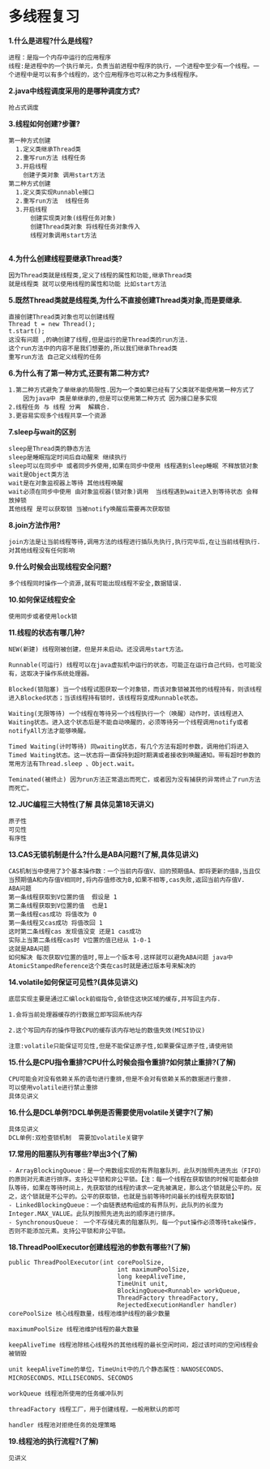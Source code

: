 # 多线程复习

**1.什么是进程?什么是线程?**

```
进程：是指一个内存中运行的应用程序
线程:是进程中的一个执行单元，负责当前进程中程序的执行，一个进程中至少有一个线程。一个进程中是可以有多个线程的，这个应用程序也可以称之为多线程程序。
```

**2.java中线程调度采用的是哪种调度方式?**

```
抢占式调度
```

**3.线程如何创建?步骤?**

```
第一种方式创建
  1.定义类继承Thread类
  2.重写run方法 线程任务
  3.开启线程  
	创建子类对象 调用start方法
第二种方式创建
  1.定义类实现Runnable接口
  2.重写run方法  线程任务 
  3.开启线程 
      创建实现类对象(线程任务对象)
      创建Thread类对象 将线程任务对象传入
      线程对象调用start方法
	
```

**4.为什么创建线程要继承Thread类?**

```
因为Thread类就是线程类,定义了线程的属性和功能,继承Thread类
就是线程类 就可以使用线程的属性和功能 比如start方法
```

**5.既然Thread类就是线程类,为什么不直接创建Thread类对象,而是要继承.**

```
直接创建Thread类对象也可以创建线程 
Thread t = new Thread();
t.start();
这没有问题 ,的确创建了线程,但是运行的是Thread类的run方法.
这个run方法中的内容不是我们想要的,所以我们继承Thread类
重写run方法 自己定义线程的任务
```

**6.为什么有了第一种方式,还要有第二种方式?**

```
1.第二种方式避免了单继承的局限性.因为一个类如果已经有了父类就不能使用第一种方式了
	因为java中 类是单继承的,但是可以使用第二种方式 因为接口是多实现
2.线程任务 与 线程 分离  解耦合.
3.更容易实现多个线程共享一个资源	
```

**7.sleep与wait的区别**

```
sleep是Thread类的静态方法
sleep是睡眠指定时间后自动醒来 继续执行
sleep可以在同步中 或者同步外使用,如果在同步中使用 线程遇到sleep睡眠 不释放锁对象
wait是Object类方法
wait是在对象监视器上等待 其他线程唤醒
wait必须在同步中使用 由对象监视器(锁对象)调用  当线程遇到wait进入到等待状态 会释放掉锁
其他线程 是可以获取锁 当被notify唤醒后需要再次获取锁
```

**8.join方法作用?**

```
join方法是让当前线程等待,调用方法的线程进行插队先执行,执行完毕后,在让当前线程执行.对其他线程没有任何影响
```

**9.什么时候会出现线程安全问题?**

```
多个线程同时操作一个资源,就有可能出现线程不安全,数据错误.
```

**10.如何保证线程安全**

```
使用同步或者使用lock锁
```

**11.线程的状态有哪几种?**

```
NEW(新建) 线程刚被创建，但是并未启动。还没调用start方法。

Runnable(可运行) 线程可以在java虚拟机中运行的状态，可能正在运行自己代码，也可能没有，这取决于操作系统处理器。

Blocked(锁阻塞) 当一个线程试图获取一个对象锁，而该对象锁被其他的线程持有，则该线程进入Blocked状态；当该线程持有锁时，该线程将变成Runnable状态。

Waiting(无限等待) 一个线程在等待另一个线程执行一个（唤醒）动作时，该线程进入Waiting状态。进入这个状态后是不能自动唤醒的，必须等待另一个线程调用notify或者notifyAll方法才能够唤醒。

Timed Waiting(计时等待) 同waiting状态，有几个方法有超时参数，调用他们将进入Timed Waiting状态。这一状态将一直保持到超时期满或者接收到唤醒通知。带有超时参数的常用方法有Thread.sleep 、Object.wait。

Teminated(被终止) 因为run方法正常退出而死亡，或者因为没有捕获的异常终止了run方法而死亡。

```

**12.JUC编程三大特性(了解 具体见第18天讲义)**

```
原子性
可见性
有序性
```

**13.CAS无锁机制是什么?什么是ABA问题?(了解,具体见讲义)**

```
CAS机制当中使用了3个基本操作数：一个当前内存值V、旧的预期值A、即将更新的值B,当且仅当预期值A和内存值V相同时,将内存值修改为B,如果不相等,cas失败,返回当前内存值V.
ABA问题
第一条线程获取到V位置的值  假设是 1
第二条线程获取到V位置的值  也是1
第一条线程cas成功 将值改为 0
第一条线程又cas成功 将值改回 1
这时第二条线程cas 发现值没变 还是1 cas成功   
实际上当第二条线程cas时 V位置的值已经从 1-0-1
这就是ABA问题 
如何解决 每次获取V位置的值时,带上一个版本号.这样就可以避免ABA问题 java中AtomicStampedReference这个类在cas时就是通过版本号来解决的
```

**14.volatile如何保证可见性?(具体见讲义)**

```
底层实现主要是通过汇编lock前缀指令,会锁住这块区域的缓存,并写回主内存.

1.会将当前处理器缓存的行数据立即写回系统内存

2.这个写回内存的操作导致CPU的缓存该内存地址的数值失效(MESI协议)

注意:volatile只能保证可见性,但是不能保证原子性,如果要保证原子性,请使用锁

```

**15.什么是CPU指令重排?CPU什么时候会指令重排?如何禁止重排?(了解)**

```
CPU可能会对没有依赖关系的语句进行重排,但是不会对有依赖关系的数据进行重排.
可以使用volatile进行禁止重排 
具体见讲义
```

**16.什么是DCL单例?DCL单例是否需要使用volatile关键字?(了解)**

```
具体见讲义
DCL单例:双检查锁机制  需要加volatile关键字
```

**17.常用的阻塞队列有哪些?举出3个(了解)**

```
- ArrayBlockingQueue：是一个用数组实现的有界阻塞队列，此队列按照先进先出（FIFO）的原则对元素进行排序。支持公平锁和非公平锁。【注：每一个线程在获取锁的时候可能都会排队等待，如果在等待时间上，先获取锁的线程的请求一定先被满足，那么这个锁就是公平的。反之，这个锁就是不公平的。公平的获取锁，也就是当前等待时间最长的线程先获取锁】
- LinkedBlockingQueue：一个由链表结构组成的有界队列，此队列的长度为Integer.MAX_VALUE。此队列按照先进先出的顺序进行排序。
- SynchronousQueue： 一个不存储元素的阻塞队列，每一个put操作必须等待take操作，否则不能添加元素。支持公平锁和非公平锁。

```

**18.ThreadPoolExecutor创建线程池的参数有哪些?(了解)**

```
public ThreadPoolExecutor(int corePoolSize,
                              int maximumPoolSize,
                              long keepAliveTime,
                              TimeUnit unit,
                              BlockingQueue<Runnable> workQueue,
                              ThreadFactory threadFactory,
                              RejectedExecutionHandler handler)
corePoolSize 核心线程数量，线程池维护线程的最少数量

maximumPoolSize 线程池维护线程的最大数量

keepAliveTime 线程池除核心线程外的其他线程的最长空闲时间，超过该时间的空闲线程会被销毁

unit keepAliveTime的单位，TimeUnit中的几个静态属性：NANOSECONDS、MICROSECONDS、MILLISECONDS、SECONDS

workQueue 线程池所使用的任务缓冲队列

threadFactory 线程工厂，用于创建线程，一般用默认的即可

handler 线程池对拒绝任务的处理策略

```

**19.线程池的执行流程?(了解)**

```
见讲义
```

